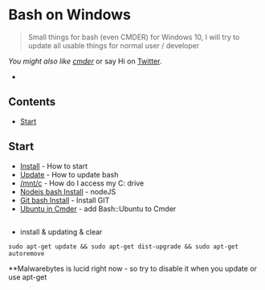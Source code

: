 # Bash on Windows
> Small things for bash (even CMDER) for Windows 10, I will try to update all usable things for normal user / developer

*You might also like [cmder](https://github.com/cmderdev/cmder)* or say Hi on [Twitter](https://twitter.com/apsolut).

-



## Contents

- [Start](#inst)




## Start

* [Install](https://msdn.microsoft.com/en-us/commandline/wsl/install_guide) - How to start
* [Update](https://msdn.microsoft.com/en-us/commandline/wsl/faq#how-do-i-update-bash-on-ubuntu-on-windows) - How to update bash
* [/mnt/c](https://msdn.microsoft.com/en-us/commandline/wsl/faq#how-do-i-access-my-c-drive) - How do I access my C: drive
* [Nodejs bash Install](https://aigeec.com/installing-node-js-on-windows-10-bash/) - nodeJS
* [Git bash Install](https://scottiestech.info/2016/08/14/how-to-install-git-and-gitk-on-bash-on-ubuntu-on-windows-10/) - Install GIT
* [Ubuntu in Cmder](https://gingter.org/2016/11/16/running-windows-10-ubuntu-bash-in-cmder/) - add Bash::Ubuntu to Cmder
##
- install & updating & clear
```` 
sudo apt-get update && sudo apt-get dist-upgrade && sudo apt-get autoremove
````
 **Malwarebytes is lucid right now - so try to disable it when you update or use apt-get
